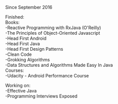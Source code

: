 Since September 2016

Finished:  
Books:  
-Reactive Programming with RxJava (O'Reilly)  
-The Principles of Object-Oriented Javascript  
-Head First Android  
-Head First Java  
-Head First Design Patterns  
-Clean Code  
-Grokking Algorithms  
-Data Structures and Algorithms Made Easy In Java  
Courses:  
-Udacity - Android Performance Course  


Working on:  
-Effective Java  
-Programming Interviews Exposed  

